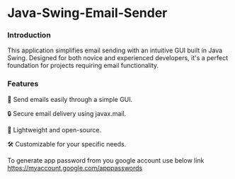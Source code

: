 # Java-Swing-Email-Sender

<h3>Introduction</h3>
This application simplifies email sending with an intuitive GUI built in Java Swing. Designed for both novice and experienced developers, it's a perfect foundation for projects requiring email functionality.

<h3>Features</h3>
<p>📧 Send emails easily through a simple GUI.</p>
<p>🔒 Secure email delivery using javax.mail.</p>
<p>💾 Lightweight and open-source.</p>
<p>🛠️ Customizable for your specific needs.</p>

To generate app password from you google account use below link
https://myaccount.google.com/apppasswords
